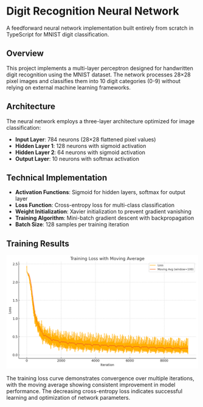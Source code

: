# Digit Recognition Neural Network

A feedforward neural network implementation built entirely from scratch in TypeScript for MNIST digit classification.

## Overview

This project implements a multi-layer perceptron designed for handwritten digit recognition using the MNIST dataset. The network processes 28×28 pixel images and classifies them into 10 digit categories (0-9) without relying on external machine learning frameworks.

## Architecture

The neural network employs a three-layer architecture optimized for image classification:
- **Input Layer**: 784 neurons (28×28 flattened pixel values)
- **Hidden Layer 1**: 128 neurons with sigmoid activation
- **Hidden Layer 2**: 64 neurons with sigmoid activation  
- **Output Layer**: 10 neurons with softmax activation

## Technical Implementation

- **Activation Functions**: Sigmoid for hidden layers, softmax for output layer
- **Loss Function**: Cross-entropy loss for multi-class classification
- **Weight Initialization**: Xavier initialization to prevent gradient vanishing
- **Training Algorithm**: Mini-batch gradient descent with backpropagation
- **Batch Size**: 128 samples per training iteration

## Training Results

![Training Loss with Moving Average](Training%20Loss%20with%20Moving%20Average.png)

The training loss curve demonstrates convergence over multiple iterations, with the moving average showing consistent improvement in model performance. The decreasing cross-entropy loss indicates successful learning and optimization of network parameters.

